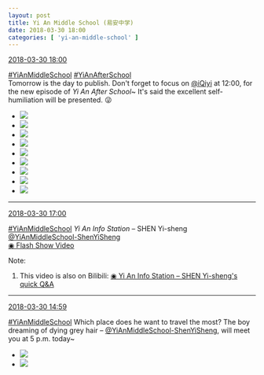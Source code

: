 ```yaml
---
layout: post
title: Yi An Middle School (易安中学)
date: 2018-03-30 18:00
categories: [ 'yi-an-middle-school' ]
---
```


<div class="weibo-info">
  <a href="https://weibo.com/6074218720/G9MWw68ZE">2018-03-30 18:00</a>
</div>

[#YiAnMiddleSchool](https://weibo.com/p/100808e5c67e0668537d4caddefd946dcff208/super_index) [#YiAnAfterSchool](https://weibo.com/p/100808f57cd722476872700a5522853faa7576)  
Tomorrow is the day to publish. Don't forget to focus on [@iQiyi](https://weibo.com/qiyiguanbo) at 12:00, for the new episode of *Yi An After School*~ It's said the excellent self-humiliation will be presented. :stuck_out_tongue_winking_eye:

<!-- more -->

<ul class="weibo-pic-list-3">
  <li class="weibo-pic">
    <a href="http://wx1.sinaimg.cn/mw690/006D4NLGly1fpuzy47jv2j30qo141aj5.jpg"><img src="http://wx1.sinaimg.cn/thumb150/006D4NLGly1fpuzy47jv2j30qo141aj5.jpg"/></a>
  </li>
  <li class="weibo-pic">
    <a href="http://wx1.sinaimg.cn/mw690/006D4NLGly1fpuzy8ohrzj32kw3vc4qv.jpg"><img src="http://wx1.sinaimg.cn/thumb150/006D4NLGly1fpuzy8ohrzj32kw3vc4qv.jpg"/></a>
  </li>
  <li class="weibo-pic">
    <a href="http://wx1.sinaimg.cn/mw690/006D4NLGly1fpuzy9xj1qj30qo14046w.jpg"><img src="http://wx1.sinaimg.cn/thumb150/006D4NLGly1fpuzy9xj1qj30qo14046w.jpg"/></a>
  </li>
  <li class="weibo-pic">
    <a href="http://wx1.sinaimg.cn/mw690/006D4NLGly1fpuzyfxwztj32kw3vcqvc.jpg"><img src="http://wx1.sinaimg.cn/thumb150/006D4NLGly1fpuzyfxwztj32kw3vcqvc.jpg"/></a>
  </li>
  <li class="weibo-pic">
    <a href="http://wx1.sinaimg.cn/mw690/006D4NLGly1fpuzyh4xsnj30ld0ewamd.jpg"><img src="http://wx1.sinaimg.cn/thumb150/006D4NLGly1fpuzyh4xsnj30ld0ewamd.jpg"/></a>
  </li>
  <li class="weibo-pic">
    <a href="http://wx1.sinaimg.cn/mw690/006D4NLGly1fpuzyhi6nyj31400qok1d.jpg"><img src="http://wx1.sinaimg.cn/thumb150/006D4NLGly1fpuzyhi6nyj31400qok1d.jpg"/></a>
  </li>
  <li class="weibo-pic">
    <a href="http://wx4.sinaimg.cn/mw690/006D4NLGly1fpuzyo0t09j33vc2kwhe1.jpg"><img src="http://wx4.sinaimg.cn/thumb150/006D4NLGly1fpuzyo0t09j33vc2kwhe1.jpg"/></a>
  </li>
  <li class="weibo-pic">
    <a href="http://wx2.sinaimg.cn/mw690/006D4NLGly1fpuzy3fi80j33vc2kw1l4.jpg"><img src="http://wx2.sinaimg.cn/thumb150/006D4NLGly1fpuzy3fi80j33vc2kw1l4.jpg"/></a>
  </li>
  <li class="weibo-pic">
    <a href="http://wx4.sinaimg.cn/mw690/006D4NLGly1fpuzyu4k7ej33vc2kwkjs.jpg"><img src="http://wx4.sinaimg.cn/thumb150/006D4NLGly1fpuzyu4k7ej33vc2kwkjs.jpg"/></a>
  </li>
</ul>

---

<div class="weibo-info">
  <a href="https://weibo.com/6074218720/G9My3jMq4">2018-03-30 17:00</a>
</div>

[#YiAnMiddleSchool](https://weibo.com/p/100808e5c67e0668537d4caddefd946dcff208/super_index) *Yi An Info Station* – SHEN Yi-sheng [@YiAnMiddleSchool-ShenYiSheng](https://weibo.com/u/6507103706)  
[◉ Flash Show Video](https://www.miaopai.com/show/OaUuJ0Avl3oDv57OpHHkNOVBL9b6Ktr0pSDhGA__.htm)

Note:
1. This video is also on Bilibili: [◉ Yi An Info Station – SHEN Yi-sheng's quick Q&A](https://www.bilibili.com/video/av21433569)

---

<div class="weibo-info">
  <a href="https://weibo.com/6074218720/G9LLfu14R">2018-03-30 14:59</a>
</div>

[#YiAnMiddleSchool](https://weibo.com/p/100808e5c67e0668537d4caddefd946dcff208/super_index) Which place does he want to travel the most? The boy dreaming of dying grey hair – [@YiAnMiddleSchool-ShenYiSheng](https://weibo.com/u/6507103706), will meet you at 5 p.m. today~

<ul class="weibo-pic-list-1">
  <li class="weibo-pic">
    <a href="http://wx1.sinaimg.cn/mw690/006D4NLGly1fpuuq12s6ij33vc2kvqvb.jpg"><img src="http://wx1.sinaimg.cn/thumb150/006D4NLGly1fpuuq12s6ij33vc2kvqvb.jpg"/></a>
  </li>
  <li class="weibo-pic">
    <a href="http://wx2.sinaimg.cn/mw690/006D4NLGly1fpuup9i601j33vc2kwkjr.jpg"><img src="http://wx2.sinaimg.cn/thumb150/006D4NLGly1fpuup9i601j33vc2kwkjr.jpg"/></a>
  </li>
</ul>
